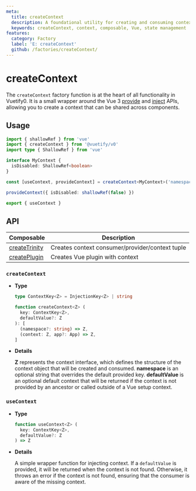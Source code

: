 ```yaml
---
meta:
  title: createContext
  description: A foundational utility for creating and consuming context throughout your application, enabling sharing state and methods across components without prop drilling.
  keywords: createContext, context, composable, Vue, state management
features:
  category: Factory
  label: 'E: createContext'
  github: /factories/createContext/
---
```


# createContext

The `createContext` factory function is at the heart of all functionality in Vuetify0. It is a small wrapper around the Vue 3 [provide](https://vuejs.org/api/composition-api.html#provide) and [inject](https://vuejs.org/api/composition-api.html#inject) APIs, allowing you to create a context that can be shared across components.

<DocsPageFeatures :frontmatter />

## Usage

```ts
import { shallowRef } from 'vue'
import { createContext } from '@vuetify/v0'
import type { ShallowRef } from 'vue'

interface MyContext {
  isDisabled: ShallowRef<boolean>
}

const [useContext, provideContext] = createContext<MyContext>('namespace')

provideContext({ isDisabled: shallowRef(false) })

export { useContext }
```

## API


| Composable | Description |
|---|---|
| [createTrinity](/composables/foundation/create-trinity) | Creates context consumer/provider/context tuple |
| [createPlugin](/composables/foundation/create-plugin) | Creates Vue plugin with context |
### `createContext`

- **Type**

  ```ts
  type ContextKey<Z> = InjectionKey<Z> | string

  function createContext<Z> (
    key: ContextKey<Z>,
    defaultValue?: Z
  ): [
    (namespace?: string) => Z,
    (context: Z, app?: App) => Z,
  ]
  ```

- **Details**

  **Z** represents the context interface, which defines the structure of the context object that will be created and consumed. **namespace** is an optional string that overrides the default provided key. **defaultValue** is an optional default context that will be returned if the context is not provided by an ancestor or called outside of a Vue setup context.

### `useContext`

- **Type**

  ```ts
  function useContext<Z> (
    key: ContextKey<Z>,
    defaultValue?: Z
  ) => Z
  ```

- **Details**

  A simple wrapper function for injecting context. If a `defaultValue` is provided, it will be returned when the context is not found. Otherwise, it throws an error if the context is not found, ensuring that the consumer is aware of the missing context.

